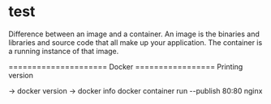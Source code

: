 # test

Difference between an image and a container. An image is the binaries and libraries and source code that all make up your application. 
The container is a running instance of that image.


===================== Docker =================
Printing version 

-> docker version 
-> docker info
docker container run --publish 80:80 nginx

